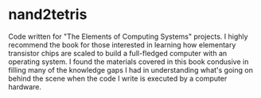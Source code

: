 # nand2tetris
Code written for "The Elements of Computing Systems" projects. I highly recommend the book for those interested in learning how elementary transistor chips are scaled to build a full-fledged computer with an operating system. I found the materials covered in this book condusive in filling many of the knowledge gaps I had in understanding what's going on behind the scene when the code I write is executed by a computer hardware. 

